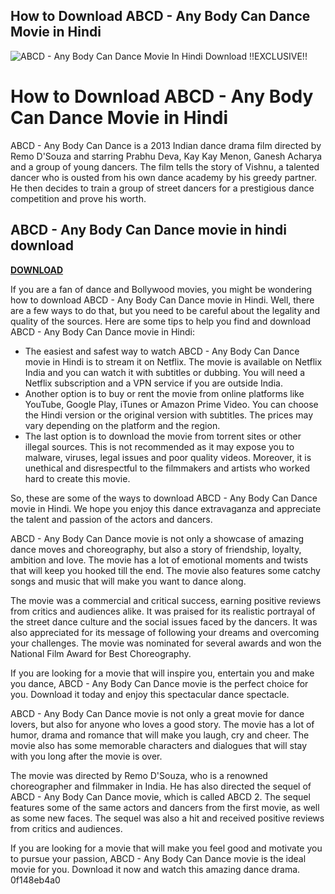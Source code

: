 ## How to Download ABCD - Any Body Can Dance Movie in Hindi

 
![ABCD - Any Body Can Dance Movie In Hindi Download !!EXCLUSIVE!!](https://encrypted-tbn3.gstatic.com/images?q=tbn:ANd9GcTitg4cLF1-jOfkixUlEpQ7hfWPlmya1tRF5BvwwkO-uUjs9RK48AEvH_s)

 
# How to Download ABCD - Any Body Can Dance Movie in Hindi
 
ABCD - Any Body Can Dance is a 2013 Indian dance drama film directed by Remo D'Souza and starring Prabhu Deva, Kay Kay Menon, Ganesh Acharya and a group of young dancers. The film tells the story of Vishnu, a talented dancer who is ousted from his own dance academy by his greedy partner. He then decides to train a group of street dancers for a prestigious dance competition and prove his worth.
 
## ABCD - Any Body Can Dance movie in hindi download


[**DOWNLOAD**](https://www.google.com/url?q=https%3A%2F%2Fcinurl.com%2F2tLeGn&sa=D&sntz=1&usg=AOvVaw0_GYSxmajNZBtbmSJ5GR8i)

 
If you are a fan of dance and Bollywood movies, you might be wondering how to download ABCD - Any Body Can Dance movie in Hindi. Well, there are a few ways to do that, but you need to be careful about the legality and quality of the sources. Here are some tips to help you find and download ABCD - Any Body Can Dance movie in Hindi:
 
- The easiest and safest way to watch ABCD - Any Body Can Dance movie in Hindi is to stream it on Netflix. The movie is available on Netflix India and you can watch it with subtitles or dubbing. You will need a Netflix subscription and a VPN service if you are outside India.
- Another option is to buy or rent the movie from online platforms like YouTube, Google Play, iTunes or Amazon Prime Video. You can choose the Hindi version or the original version with subtitles. The prices may vary depending on the platform and the region.
- The last option is to download the movie from torrent sites or other illegal sources. This is not recommended as it may expose you to malware, viruses, legal issues and poor quality videos. Moreover, it is unethical and disrespectful to the filmmakers and artists who worked hard to create this movie.

So, these are some of the ways to download ABCD - Any Body Can Dance movie in Hindi. We hope you enjoy this dance extravaganza and appreciate the talent and passion of the actors and dancers.
  
ABCD - Any Body Can Dance movie is not only a showcase of amazing dance moves and choreography, but also a story of friendship, loyalty, ambition and love. The movie has a lot of emotional moments and twists that will keep you hooked till the end. The movie also features some catchy songs and music that will make you want to dance along.
 
The movie was a commercial and critical success, earning positive reviews from critics and audiences alike. It was praised for its realistic portrayal of the street dance culture and the social issues faced by the dancers. It was also appreciated for its message of following your dreams and overcoming your challenges. The movie was nominated for several awards and won the National Film Award for Best Choreography.
 
If you are looking for a movie that will inspire you, entertain you and make you dance, ABCD - Any Body Can Dance movie is the perfect choice for you. Download it today and enjoy this spectacular dance spectacle.
  
ABCD - Any Body Can Dance movie is not only a great movie for dance lovers, but also for anyone who loves a good story. The movie has a lot of humor, drama and romance that will make you laugh, cry and cheer. The movie also has some memorable characters and dialogues that will stay with you long after the movie is over.
 
The movie was directed by Remo D'Souza, who is a renowned choreographer and filmmaker in India. He has also directed the sequel of ABCD - Any Body Can Dance movie, which is called ABCD 2. The sequel features some of the same actors and dancers from the first movie, as well as some new faces. The sequel was also a hit and received positive reviews from critics and audiences.
 
If you are looking for a movie that will make you feel good and motivate you to pursue your passion, ABCD - Any Body Can Dance movie is the ideal movie for you. Download it now and watch this amazing dance drama.
 0f148eb4a0
